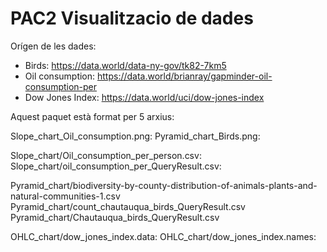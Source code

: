 # PAC2 Visualitzacio de dades
Orígen de les dades:
- Birds: https://data.world/data-ny-gov/tk82-7km5 
- Oil consumption: https://data.world/brianray/gapminder-oil-consumption-per
- Dow Jones Index: https://data.world/uci/dow-jones-index

Aquest paquet està format per 5 arxius:

Slope_chart_Oil_consumption.png:
Pyramid_chart_Birds.png: 

Slope_chart/Oil_consumption_per_person.csv:
Slope_chart/oil_consumption_per_QueryResult.csv:

Pyramid_chart/biodiversity-by-county-distribution-of-animals-plants-and-natural-communities-1.csv
Pyramid_chart/count_chautauqua_birds_QueryResult.csv
Pyramid_chart/Chautauqua_birds_QueryResult.csv

OHLC_chart/dow_jones_index.data:
OHLC_chart/dow_jones_index.names:
